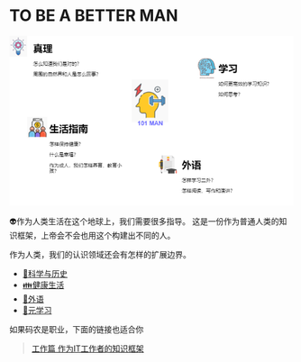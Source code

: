 # TO BE A BETTER MAN
![](image/man.drawio.png)

:alien:作为人类生活在这个地球上，我们需要很多指导。 
这是一份作为普通人类的知识框架，上帝会不会也用这个构建出不同的人。

作为人类，我们的认识领域还会有怎样的扩展边界。  

* [:rocket:科学与历史](science.md)
* [:family:健康生活](living.md)  
* [:speak_no_evil:外语](english.md)
* [:hammer:元学习](learning.md)

如果码农是职业，下面的链接也适合你
> [工作篇 作为IT工作者的知识框架](https://github.com/codefossil/javabook)